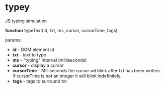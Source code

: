 # typey
JS typing simulation


**function** typeText(id, txt, ms, cursor, cursorTime, tags)

params:
- **id** - DOM element id
- **txt** - text to type
- **ms** - "typing" interval (milliseconds)
- **cursor** - display a cursor
- **cursorTime** - Milliseconds the cursor wil blink after txt has been written.
                   If cursorTime is not an integer it will blink indefinitely.
- **tags** - tags to surround txt


